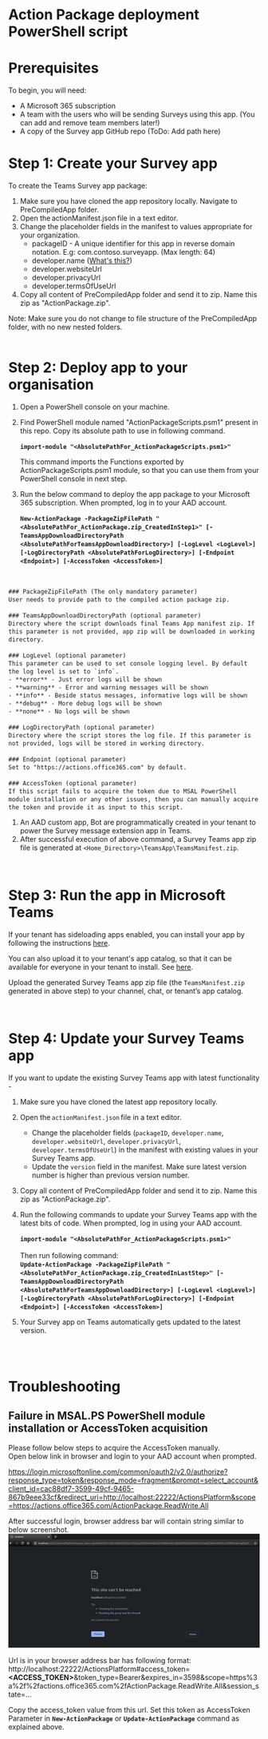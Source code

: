 # Action Package deployment PowerShell script

# Prerequisites

To begin, you will need:
* A Microsoft 365 subscription
* A team with the users who will be sending Surveys using this app. (You can add and remove team members later!)  
* A copy of the Survey app GitHub repo (ToDo: Add path here)  


# Step 1: Create your Survey app

To create the Teams Survey app package:
1. Make sure you have cloned the app repository locally. Navigate to PreCompiledApp folder.
1. Open the actionManifest.json file in a text editor.
1. Change the placeholder fields in the manifest to values appropriate for your organization. 
    * packageID - A unique identifier for this app in reverse domain notation. E.g: com.contoso.surveyapp. (Max length: 64) 
    * developer.[]()name ([What's this?](https://docs.microsoft.com/en-us/microsoftteams/platform/resources/schema/manifest-schema#developer))
    * developer.websiteUrl
    * developer.privacyUrl
    * developer.termsOfUseUrl
1. Copy all content of PreCompiledApp folder and send it to zip. Name this zip as "ActionPackage.zip". 


Note: Make sure you do not change to file structure of the PreCompiledApp folder, with no new nested folders.  
<br/>

# Step 2: Deploy app to your organisation

1. Open a PowerShell console on your machine.
1. Find PowerShell module named "ActionPackageScripts.psm1" present in this repo. Copy its absolute path to use in following command. 

    **```import-module "<AbsolutePathFor_ActionPackageScripts.psm1>"```**

    This command imports the Functions exported by ActionPackageScripts.psm1 module, so that you can use them from your PowerShell console in next step.

1. Run the below command to deploy the app package to your Microsoft 365 subscription. When prompted, log in to your AAD account.  

    **```New-ActionPackage -PackageZipFilePath "<AbsolutePathFor_ActionPackage.zip_CreatedInStep1>" [-TeamsAppDownloadDirectoryPath <AbsolutePathForTeamsAppDownloadDirectory>] [-LogLevel <LogLevel>] [-LogDirectoryPath <AbsolutePathForLogDirectory>] [-Endpoint <Endpoint>] [-AccessToken <AccessToken>]```**
<br/>
    
    ### PackageZipFilePath (The only mandatory parameter)
    User needs to provide path to the compiled action package zip.

    ### TeamsAppDownloadDirectoryPath (optional parameter)
    Directory where the script downloads final Teams App manifest zip. If this parameter is not provided, app zip will be downloaded in working directory.

    ### LogLevel (optional parameter)
    This parameter can be used to set console logging level. By default the log level is set to `info`.
    - **error** - Just error logs will be shown
    - **warning** - Error and warning messages will be shown
    - **info** - Beside status messages, informative logs will be shown
    - **debug** - More debug logs will be shown
    - **none** - No logs will be shown

    ### LogDirectoryPath (optional parameter)
    Directory where the script stores the log file. If this parameter is not provided, logs will be stored in working directory.

    ### Endpoint (optional parameter)
    Set to "https://actions.office365.com" by default. 

    ### AccessToken (optional parameter)
    If this script fails to acquire the token due to MSAL PowerShell module installation or any other issues, then you can manually acquire the token and provide it as input to this script.

1. An AAD custom app, Bot are programmatically created in your tenant to power the Survey message extension app in Teams.
1. After successful execution of above command, a Survey Teams app zip file is generated at `<Home_Directory>\TeamsApp\TeamsManifest.zip`.

<br/>

# Step 3: Run the app in Microsoft Teams

If your tenant has sideloading apps enabled, you can install your app by following the instructions [here](https://docs.microsoft.com/en-us/microsoftteams/platform/concepts/apps/apps-upload#load-your-package-into-teams).

You can also upload it to your tenant's app catalog, so that it can be available for everyone in your tenant to install. See [here](https://docs.microsoft.com/en-us/microsoftteams/tenant-apps-catalog-teams).

Upload the generated Survey Teams app zip file (the `TeamsManifest.zip` generated in above step) to your channel, chat, or tenant’s app catalog. 

<br/>

# Step 4: Update your Survey Teams app

If you want to update the existing Survey Teams app with latest functionality -
1. Make sure you have cloned the latest app repository locally.
1. Open the `actionManifest.json` file in a text editor.
    * Change the placeholder fields (`packageID`, `developer.name`, `developer.websiteUrl`, `developer.privacyUrl`, `developer.termsOfUseUrl`) in the manifest with existing values in your Survey Teams app. 
    * Update the `version` field in the manifest. Make sure latest version number is higher than previous version number.  
1. Copy all content of PreCompiledApp folder and send it to zip. Name this zip as "ActionPackage.zip". 
1. Run the following commands to update your Survey Teams app with the latest bits of code. When prompted, log in using your AAD account. 
    
    **```import-module "<AbsolutePathFor_ActionPackageScripts.psm1>"```** <br/><br/>
    Then run following command: <br/>
    **```Update-ActionPackage -PackageZipFilePath "<AbsolutePathFor_ActionPackage.zip_CreatedInLastStep>" [-TeamsAppDownloadDirectoryPath <AbsolutePathForTeamsAppDownloadDirectory>] [-LogLevel <LogLevel>] [-LogDirectoryPath <AbsolutePathForLogDirectory>] [-Endpoint <Endpoint>] [-AccessToken <AccessToken>]```**
1. Your Survey app on Teams automatically gets updated to the latest version. 

<br/><br/>

# Troubleshooting

## Failure in MSAL.PS PowerShell module installation or AccessToken acquisition
Please follow below steps to acquire the AccessToken manually.<br/>
Open below link in browser and login to your AAD account when prompted.<br/>

https://login.microsoftonline.com/common/oauth2/v2.0/authorize?response_type=token&response_mode=fragment&prompt=select_account&client_id=cac88df7-3599-49cf-9465-867b9eee33cf&redirect_uri=http://localhost:22222/ActionsPlatform&scope=https://actions.office365.com/ActionPackage.ReadWrite.All <br/>

After successful login, browser address bar will contain string similar to below screenshot.![](DocResources/TokenAcquisition.png)

Url is in your browser address bar has following format: http://localhost:22222/ActionsPlatform#access_token=**<ACCESS_TOKEN>**&token_type=Bearer&expires_in=3598&scope=https%3a%2f%2factions.office365.com%2fActionPackage.ReadWrite.All&session_state=...

Copy the access_token value from this url. Set this token as AccessToken Parameter in 
**```New-ActionPackage```** or **```Update-ActionPackage```** command as explained above.